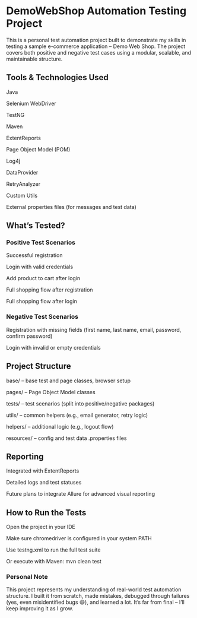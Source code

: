 # DemoWebShop Automation Testing Project
This is a personal test automation project built to demonstrate my skills in testing a sample e-commerce application – Demo Web Shop. The project covers both positive and negative test cases using a modular, scalable, and maintainable structure.

## Tools & Technologies Used
Java

Selenium WebDriver

TestNG

Maven

ExtentReports

Page Object Model (POM)

Log4j

DataProvider

RetryAnalyzer

Custom Utils

External properties files (for messages and test data)

## What’s Tested?
### Positive Test Scenarios
Successful registration

Login with valid credentials

Add product to cart after login

Full shopping flow after registration

Full shopping flow after login

### Negative Test Scenarios
Registration with missing fields (first name, last name, email, password, confirm password)

Login with invalid or empty credentials

## Project Structure
base/ – base test and page classes, browser setup

pages/ – Page Object Model classes

tests/ – test scenarios (split into positive/negative packages)

utils/ – common helpers (e.g., email generator, retry logic)

helpers/ – additional logic (e.g., logout flow)

resources/ – config and test data .properties files

## Reporting
Integrated with ExtentReports

Detailed logs and test statuses

Future plans to integrate Allure for advanced visual reporting

## How to Run the Tests
Open the project in your IDE

Make sure chromedriver is configured in your system PATH

Use testng.xml to run the full test suite

Or execute with Maven: mvn clean test
### Personal Note
This project represents my understanding of real-world test automation structure. I built it from scratch, made mistakes, debugged through failures (yes, even misidentified bugs 😄), and learned a lot. It’s far from final – I’ll keep improving it as I grow.

